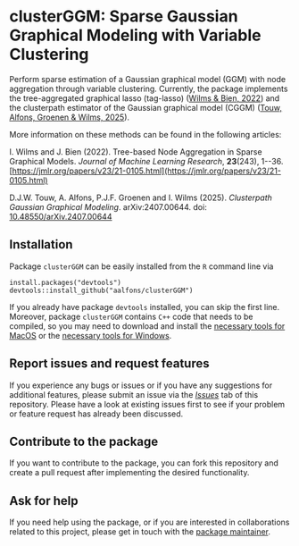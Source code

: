 # clusterGGM: Sparse Gaussian Graphical Modeling with Variable Clustering

Perform sparse estimation of a Gaussian graphical model (GGM) with node aggregation through variable clustering. Currently, the package implements the tree-aggregated graphical lasso (tag-lasso) ([Wilms & Bien, 2022](https://jmlr.org/papers/v23/21-0105.html)) and the clusterpath estimator of the Gaussian graphical model (CGGM) ([Touw, Alfons, Groenen & Wilms, 2025](https://doi.org/10.48550/arXiv.2407.00644)).

More information on these methods can be found in the following articles:

I. Wilms and J. Bien (2022). Tree-based Node Aggregation in Sparse Graphical Models. *Journal of Machine Learning Research*, **23**(243), 1--36. [https://jmlr.org/papers/v23/21-0105.html](https://jmlr.org/papers/v23/21-0105.html)

D.J.W. Touw, A. Alfons, P.J.F. Groenen and I. Wilms (2025). *Clusterpath Gaussian Graphical Modeling*. arXiv:2407.00644. doi: [10.48550/arXiv.2407.00644](https://doi.org/10.48550/arXiv.2407.00644)


## Installation

Package `clusterGGM` can be easily installed from the `R` command line via

```
install.packages("devtools")
devtools::install_github("aalfons/clusterGGM")
```

If you already have package `devtools` installed, you can skip the first line.  Moreover, package `clusterGGM` contains `C++` code that needs to be compiled, so you may need to download and install the [necessary tools for MacOS](https://cran.r-project.org/bin/macosx/tools/) or the [necessary tools for Windows](https://cran.r-project.org/bin/windows/Rtools/).


## Report issues and request features

If you experience any bugs or issues or if you have any suggestions for additional features, please submit an issue via the [*Issues*](https://github.com/aalfons/clusterGGM/issues) tab of this repository.  Please have a look at existing issues first to see if your problem or feature request has already been discussed.


## Contribute to the package

If you want to contribute to the package, you can fork this repository and create a pull request after implementing the desired functionality.


## Ask for help

If you need help using the package, or if you are interested in collaborations related to this project, please get in touch with the [package maintainer](https://personal.eur.nl/alfons/).
